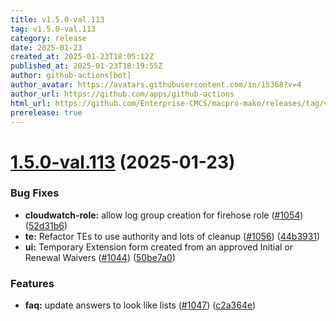 ```yaml
---
title: v1.5.0-val.113
tag: v1.5.0-val.113
category: release
date: 2025-01-23
created_at: 2025-01-23T18:05:12Z
published_at: 2025-01-23T18:19:55Z
author: github-actions[bot]
author_avatar: https://avatars.githubusercontent.com/in/15368?v=4
author_url: https://github.com/apps/github-actions
html_url: https://github.com/Enterprise-CMCS/macpro-mako/releases/tag/v1.5.0-val.113
prerelease: true
---
```


# [1.5.0-val.113](https://github.com/Enterprise-CMCS/macpro-mako/compare/v1.5.0-val.112...v1.5.0-val.113) (2025-01-23)


### Bug Fixes

* **cloudwatch-role:** allow log group creation for firehose role ([#1054](https://github.com/Enterprise-CMCS/macpro-mako/issues/1054)) ([52d31b6](https://github.com/Enterprise-CMCS/macpro-mako/commit/52d31b68dff6b79e2f31bdce35350cc794ff5e37))
* **te:** Refactor TEs to use authority and lots of cleanup ([#1056](https://github.com/Enterprise-CMCS/macpro-mako/issues/1056)) ([44b3931](https://github.com/Enterprise-CMCS/macpro-mako/commit/44b39310e207801490441c4e4d38cd8fca9b7638))
* **ui:** Temporary Extension form created from an approved Initial or Renewal Waivers ([#1044](https://github.com/Enterprise-CMCS/macpro-mako/issues/1044)) ([50be7a0](https://github.com/Enterprise-CMCS/macpro-mako/commit/50be7a037fc61b79dd8ba39890ae930e529e3e65))


### Features

* **faq:** update answers to look like lists ([#1047](https://github.com/Enterprise-CMCS/macpro-mako/issues/1047)) ([c2a364e](https://github.com/Enterprise-CMCS/macpro-mako/commit/c2a364e20e5fdf5b4133903c569eb84c4a1c2880))




